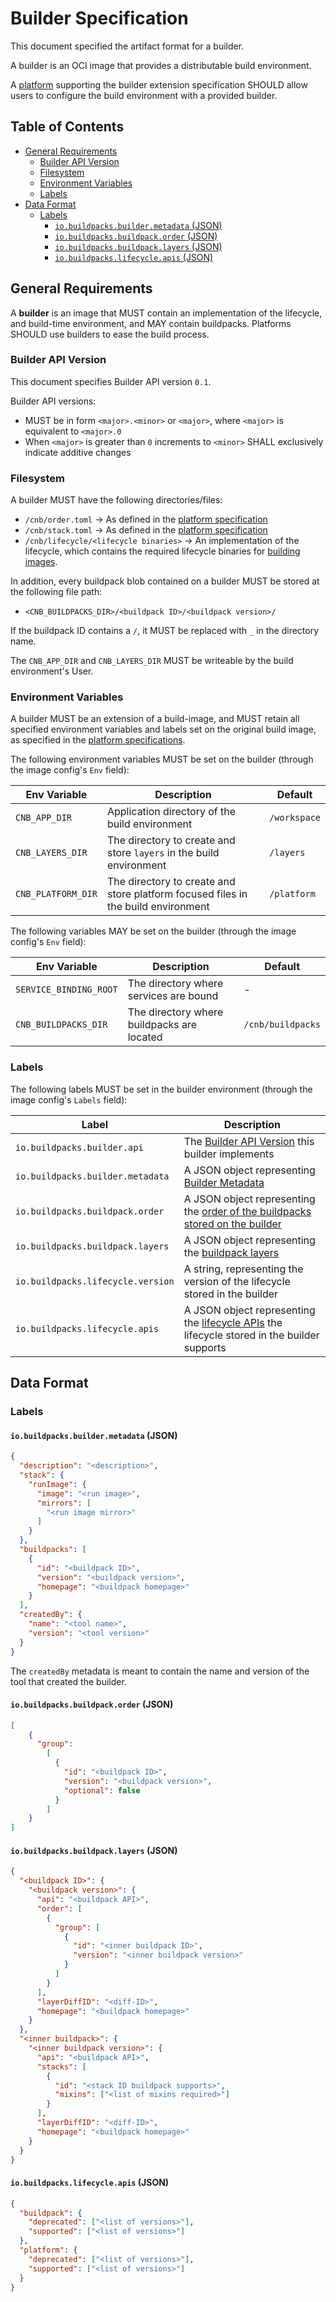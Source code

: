 # Builder Specification <!-- omit in toc -->

This document specified the artifact format for a builder.

A builder is an OCI image that provides a distributable build environment.

A [platform][platform-spec] supporting the builder extension specification SHOULD allow users to configure the build environment with a provided builder.

## Table of Contents <!-- omit in toc -->
- [General Requirements](#general-requirements)
  - [Builder API Version](#builder-api-version)
  - [Filesystem](#filesystem)
  - [Environment Variables](#environment-variables)
  - [Labels](#labels)
- [Data Format](#data-format)
  - [Labels](#labels-1)
    - [`io.buildpacks.builder.metadata` (JSON)](#iobuildpacksbuildermetadata-json)
    - [`io.buildpacks.buildpack.order` (JSON)](#iobuildpacksbuildpackorder-json)
    - [`io.buildpacks.buildpack.layers` (JSON)](#iobuildpacksbuildpacklayers-json)
    - [`io.buildpacks.lifecycle.apis` (JSON)](#iobuildpackslifecycleapis-json)

## General Requirements
A **builder** is an image that MUST contain an implementation of the lifecycle, and build-time environment, and MAY contain buildpacks. Platforms SHOULD use builders to ease the build process.

### Builder API Version
This document specifies Builder API version `0.1`.

Builder API versions:
- MUST be in form `<major>.<minor>` or `<major>`, where `<major>` is equivalent to `<major>.0`
- When `<major>` is greater than `0` increments to `<minor>` SHALL exclusively indicate additive changes

### Filesystem
A builder MUST have the following directories/files:
- `/cnb/order.toml` &rarr; As defined in the [platform specification][order-toml-spec]
- `/cnb/stack.toml` &rarr; As defined in the [platform specification][stack-toml-spec]
- `/cnb/lifecycle/<lifecycle binaries>` &rarr; An implementation of the lifecycle, which contains the required lifecycle binaries for [building images][lifecycle-for-build].

In addition, every buildpack blob contained on a builder MUST be stored at the following file path:
- `<CNB_BUILDPACKS_DIR>/<buildpack ID>/<buildpack version>/`

If the buildpack ID contains a `/`, it MUST be replaced with `_` in the directory name.

The `CNB_APP_DIR` and `CNB_LAYERS_DIR` MUST be writeable by the build environment's User.

### Environment Variables
A builder MUST be an extension of a build-image, and MUST retain all specified environment variables and labels set on the original build image, as specified in the [platform specifications][build-image-specs].

The following environment variables MUST be set on the builder (through the image config's `Env` field):

| Env Variable       | Description                                                                       | Default |
| ------------------ | ----------------------------------------------------------------------------------| ---- |
| `CNB_APP_DIR`      | Application directory of the build environment                                    | `/workspace` |
| `CNB_LAYERS_DIR`   | The directory to create and store `layers` in the build environment               | `/layers`    |
| `CNB_PLATFORM_DIR` | The directory to create and store platform focused files in the build environment | `/platform` |

The following variables MAY be set on the builder (through the image config's `Env` field):

| Env Variable           | Description                            | Default |
| ---------------------- | -------------------------------------- | ---- |
| `SERVICE_BINDING_ROOT` | The directory where services are bound | - |
| `CNB_BUILDPACKS_DIR` | The directory where buildpacks are located | `/cnb/buildpacks` |

### Labels
The following labels MUST be set in the builder environment (through the image config's `Labels` field):

| Label                             | Description                                                                                                              |
| --------------------------------- | ------------------------------------------------------------------------------------------------------------------------ |
| `io.buildpacks.builder.api`       | The [Builder API Version](#builder-api-version) this builder implements                                                  |
| `io.buildpacks.builder.metadata`  | A JSON object representing [Builder Metadata](#iobuildpacksbuildermetadata)                                              |
| `io.buildpacks.buildpack.order`   | A JSON object representing the [order of the buildpacks stored on the builder](#iobuildpacksbuildpackorder)              |
| `io.buildpacks.buildpack.layers`  | A JSON object representing the [buildpack layers](#iobuildpacksbuildpacklayers)                                          |
| `io.buildpacks.lifecycle.version` | A string, representing the version of the lifecycle stored in the builder                                                |
| `io.buildpacks.lifecycle.apis`    | A JSON object representing the [lifecycle APIs](#iobuildpackslifecycleapis) the lifecycle stored in the builder supports |

## Data Format
### Labels
#### `io.buildpacks.builder.metadata` (JSON)

```json
{
  "description": "<description>",
  "stack": {
    "runImage": {
      "image": "<run image>",
      "mirrors": [
        "<run image mirror>"
      ]
    }
  },
  "buildpacks": [
    {
      "id": "<buildpack ID>",
	  "version": "<buildpack version>",
	  "homepage": "<buildpack homepage>"
	}
  ],
  "createdBy": {
    "name": "<tool name>",
    "version": "<tool version>"
  }
}
```

The `createdBy` metadata is meant to contain the name and version of the tool that created the builder. 

#### `io.buildpacks.buildpack.order` (JSON)

```json
[
	{
	  "group":
		[
		  {
			"id": "<buildpack ID>",
			"version": "<buildpack version>",
			"optional": false
		  }
		]
	}
]
```

#### `io.buildpacks.buildpack.layers` (JSON)

```json
{
  "<buildpack ID>": {
    "<buildpack version>": {
      "api": "<buildpack API>",
      "order": [
        {
          "group": [
            {
              "id": "<inner buildpack ID>",
              "version": "<inner buildpack version>"
            }
          ]
        }
      ],
      "layerDiffID": "<diff-ID>",
	  "homepage": "<buildpack homepage>"
    }
  },
  "<inner buildpack>": {
    "<inner buildpack version>": {
      "api": "<buildpack API>",
      "stacks": [
        {
          "id": "<stack ID buildpack supports>",
          "mixins": ["<list of mixins required>"]
        }
      ],
      "layerDiffID": "<diff-ID>",
	  "homepage": "<buildpack homepage>"
    }
  }
}
```

#### `io.buildpacks.lifecycle.apis` (JSON)

```json
{
  "buildpack": {
    "deprecated": ["<list of versions>"],
    "supported": ["<list of versions>"]
  },
  "platform": {
    "deprecated": ["<list of versions>"],
    "supported": ["<list of versions>"]
  }
}
```

[//]: <> (Links)
[build-image-specs]: https://github.com/buildpacks/spec/blob/main/platform.md#build-image
[platform-spec]: https://github.com/buildpacks/spec/blob/main/platform.md
[order-toml-spec]: https://github.com/buildpacks/spec/blob/main/platform.md#ordertoml-toml
[stack-toml-spec]: https://github.com/buildpacks/spec/blob/main/platform.md#stacktoml-toml
[lifecycle-for-build]: https://github.com/buildpacks/spec/blob/main/platform.md#build
